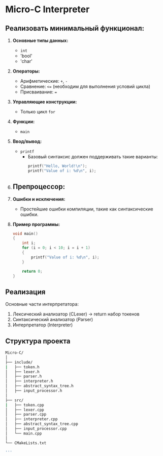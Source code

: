 # Micro-C Interpreter


## Реализовать минимальный функционал:

1. **Основные типы данных:**
   - `int`
   - 'bool'
   - 'char'

2. **Операторы:**
   - Арифметические: `+`, `-`
   - Сравнение: `<=` (необходим для выполнения условий цикла)
   - Присваивание: `=`

3. **Управляющие конструкции:**
   - Только цикл `for`

4. **Функции:**
   - `main`

5. **Ввод/вывод:**
   - `printf`
     - Базовый синтаксис должен поддерживать такие варианты:
       ```c
       printf("Hello, World!\n");
       printf("Value of i: %d\n", i);
       ```

6. **Препроцессор:**
   - 

7. **Ошибки и исключения:**
   - Простейшие ошибки компиляции, такие как синтаксические ошибки.

8. **Пример программы:**
   ```c
   void main()
   {
       int i;
       for (i = 0; i < 10; i = i + 1)
       {
           printf("Value of i: %d\n", i);
       }
   
       return 0;
   }


## Реализация

Основные части интерпретатора:

1. Лексический анализатор (CLexer) -> return набор токенов
2. Синтаксический анализатор (Parser)
3. Интерпретатор (Interpreter)


## Структура проекта

 ```bash
Micro-C/
│
├── include/
|   ├── token.h
│   ├── lexer.h
│   ├── parser.h
│   ├── interpreter.h
│   ├── abstract_syntax_tree.h
│   ├── input_processor.h
│
├── src/
|   ├── token.cpp
│   ├── lexer.cpp
│   ├── parser.cpp
│   ├── interpreter.cpp
│   ├── abstract_syntax_tree.cpp
│   ├── input_processor.cpp
│   └── main.cpp
│
└── CMakeLists.txt

'''
